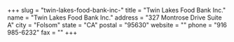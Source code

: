 +++
slug = "twin-lakes-food-bank-inc-"
title = "Twin Lakes Food Bank Inc."
name = "Twin Lakes Food Bank Inc."
address = "327 Montrose Drive Suite A"
city = "Folsom"
state = "CA"
postal = "95630"
website = ""
phone = "916 985-6232"
fax = ""
+++
